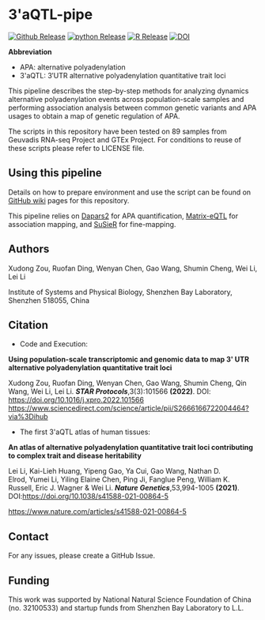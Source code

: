 # 3'aQTL-pipe

[![Github Release](https://img.shields.io/badge/release-v1.1-brightgreen)](https://github.com/3UTR/3aQTL-pipe)
[![python Release](https://img.shields.io/badge/python-3.8-brightgreen)](https://www.python.org/downloads/)
[![R Release](https://img.shields.io/badge/R-3.6.3-brightgreen)](https://cran.r-project.org/)
[![DOI](https://zenodo.org/badge/480019097.svg)](https://zenodo.org/badge/latestdoi/480019097)

**Abbreviation** 
* APA: alternative polyadenylation
* 3'aQTL: 3′UTR alternative polyadenylation quantitative trait loci

This pipeline describes the step-by-step methods for analyzing dynamics alternative polyadenylation events across population-scale samples and performing association analysis between common genetic variants and APA usages to obtain a map of genetic regulation of APA. 

The scripts in this repository have been tested on 89 samples from Geuvadis RNA-seq Project and GTEx Project.
For conditions to reuse of these scripts please refer to LICENSE file.

## Using this pipeline
Details on how to prepare environment and use the script can be found on [GitHub wiki](https://github.com/3UTR/3aQTL-pipe/wiki) pages for this repository.

This pipeline relies on [Dapars2](https://github.com/3UTR/DaPars2) for APA quantification, [Matrix-eQTL](http://www.bios.unc.edu/research/genomic_software/Matrix_eQTL/) for association mapping, and [SuSieR](https://github.com/stephenslab/susieR![image](https://user-images.githubusercontent.com/10413520/160762171-0a0e0d3c-f3ee-43a5-8b12-0920eba2dfac.png)
) for fine-mapping.

## Authors

Xudong Zou, Ruofan Ding, Wenyan Chen, Gao Wang, Shumin Cheng, Wei Li, Lei Li

Institute of Systems and Physical Biology, Shenzhen Bay Laboratory, Shenzhen 518055, China

## Citation
* Code and Execution:

**Using population-scale transcriptomic and genomic data to map 3' UTR alternative polyadenylation quantitative trait loci**

Xudong Zou, Ruofan Ding, Wenyan Chen, Gao Wang, Shumin Cheng, Qin Wang, Wei Li, Lei Li. ***STAR Protocols***,3(3):101566 **(2022)**.
DOI: https://doi.org/10.1016/j.xpro.2022.101566
https://www.sciencedirect.com/science/article/pii/S2666166722004464?via%3Dihub

* The first 3'aQTL atlas of human tissues:

**An atlas of alternative polyadenylation quantitative trait loci contributing to complex trait and disease heritability**

Lei Li, Kai-Lieh Huang, Yipeng Gao, Ya Cui, Gao Wang, Nathan D. Elrod, Yumei Li, Yiling Elaine Chen, Ping Ji, Fanglue Peng, William K. Russell, Eric J. Wagner & Wei Li. ***Nature Genetics***,53,994-1005 **(2021)**. DOI:https://doi.org/10.1038/s41588-021-00864-5

https://www.nature.com/articles/s41588-021-00864-5

## Contact
For any issues, please create a GitHub Issue.

## Funding
This work was supported by National Natural Science Foundation of China (no. 32100533) and startup funds from Shenzhen Bay Laboratory to L.L.
